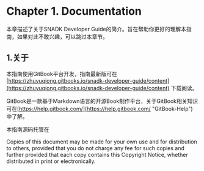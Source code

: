 # Chapter 1. Documentation

本章描述了关于SNADK Developer Guide的简介。旨在帮助你更好的理解本指南，如果对此不敢兴趣，可以跳过本章节。

## 1.关于

本指南使用GitBook平台开发，指南最新版可在 [https://zhuyuqiong.gitbooks.io/snadk-developer-guide/content](https://zhuyuqiong.gitbooks.io/snadk-developer-guide/content) 下载阅读。

GitBook是一款基于Markdown语言的开源Book制作平台，关于GitBook相关知识可在[https://help.gitbook.com/](https://help.gitbook.com/ "GitBook-Help") 中了解。

本指南源码托管在

Copies of this document may be made for your own use and for distribution to others, provided that you do not charge any fee for such copies and further provided that each copy contains this Copyright Notice, whether distributed in print or electronically.

